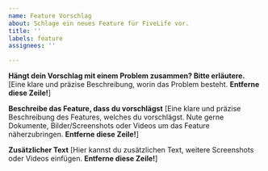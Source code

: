 ```yaml
---
name: Feature Vorschlag
about: Schlage ein neues Feature für FiveLife vor.
title: ''
labels: feature
assignees: ''

---
```


**Hängt dein Vorschlag mit einem Problem zusammen? Bitte erläutere.**
[Eine klare und präzise Beschreibung, worin das Problem besteht. **Entferne diese Zeile!**]

**Beschreibe das Feature, dass du vorschlägst**
[Eine klare und präzise Beschreibung des Features, welches du vorschlägst. Nute gerne Dokumente, Bilder/Screenshots oder Videos um das Feature näherzubringen. **Entferne diese Zeile!**]

**Zusätzlicher Text**
[Hier kannst du zusätzlichen Text, weitere Screenshots oder Videos einfügen. **Entferne diese Zeile!**]
